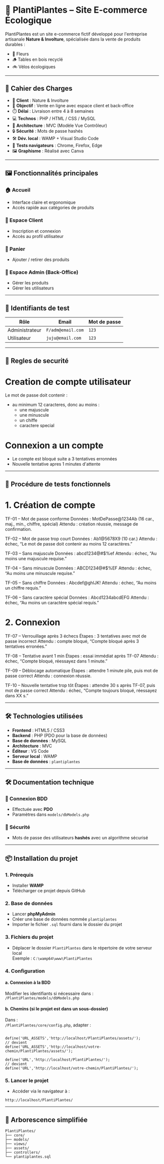 # 🌿 PlantiPlantes – Site E-commerce Écologique

PlantiPlantes est un site e-commerce fictif développé pour l'entreprise artisanale **Nature & Involture**, spécialisée dans la vente de produits durables :  
- 🌸 Fleurs  
- 🪵 Tables en bois recyclé  
- 🚲 Vélos écologiques  

---

## 🧾 Cahier des Charges

- 💼 **Client** : Nature & Involture  
- 🎯 **Objectif** : Vente en ligne avec espace client et back-office  
- ⏱️ **Délai** : Livraison entre 4 à 8 semaines  
- 💻 **Technos** : PHP / HTML / CSS / MySQL  
- 🧱 **Architecture** : MVC (Modèle Vue Contrôleur)  
- 🔒 **Sécurité** : Mots de passe hashés  
- 🛠️ **Dév. local** : WAMP + Visual Studio Code  
- 🧪 **Tests navigateurs** : Chrome, Firefox, Edge  
- 🖼️ **Graphisme** : Réalisé avec Canva

---

## 🖼️ Fonctionnalités principales

### 🏠 Accueil
- Interface claire et ergonomique
- Accès rapide aux catégories de produits

### 👤 Espace Client
- Inscription et connexion
- Accès au profil utilisateur

### 🛒 Panier
- Ajouter / retirer des produits

### 🔐 Espace Admin (Back-Office)
- Gérer les produits
- Gérer les utilisateurs

---

## 🔐 Identifiants de test

| Rôle         | Email               | Mot de passe |
|--------------|---------------------|--------------|
| Administrateur | `F/adm@email.com` | `123`        |
| Utilisateur    | `juju@email.com`  | `123`        |

---

## 🔐 Regles de securité

# Creation de compte utilisateur

Le mot de passe doit contenir :
- au minimum 12 caracteres, donc au moins :
    - une majuscule
    - une minuscule
    - un chiffe
    - caractere special

# Connexion a un compte 

- Le compte est bloqué suite a 3 tentatives erronnées
- Nouvelle tentative apres 1 minutes d'attente

---

## 🚀 Procédure de tests fonctionnels

# 1. Création de compte
TF-01 – Mot de passe conforme
Données : MotDePasse@1234Ab (16 car., maj., min., chiffre, spécial)
Attendu : création réussie, message de confirmation.

TF-02 – Mot de passe trop court
Données : Ab1@5678X9 (10 car.)
Attendu : échec, “Le mot de passe doit contenir au moins 12 caractères.”

TF-03 – Sans majuscule
Données : abcd1234@#$%ef
Attendu : échec, “Au moins une majuscule requise.”

TF-04 – Sans minuscule
Données : ABCD1234@#$%EF
Attendu : échec, “Au moins une minuscule requise.”

TF-05 – Sans chiffre
Données : Abcdef@ghIJK!
Attendu : échec, “Au moins un chiffre requis.”

TF-06 – Sans caractère spécial
Données : Abcd1234abcdEFG
Attendu : échec, “Au moins un caractère spécial requis.”

# 2. Connexion
TF-07 – Verrouillage après 3 échecs
Étapes : 3 tentatives avec mot de passe incorrect
Attendu : compte bloqué, “Compte bloqué après 3 tentatives erronées.”

TF-08 – Tentative avant 1 min
Étapes : essai immédiat après TF-07
Attendu : échec, “Compte bloqué, réessayez dans 1 minute.”

TF-09 – Déblocage automatique
Étapes : attendre 1 minute pile, puis mot de passe correct
Attendu : connexion réussie.

TF-10 – Nouvelle tentative trop tôt
Étapes : attendre 30 s après TF-07, puis mot de passe correct
Attendu : échec, “Compte toujours bloqué, réessayez dans XX s.”

---

## 🛠️ Technologies utilisées

- **Frontend** : HTML5 / CSS3  
- **Backend** : PHP (PDO pour la base de données)  
- **Base de données** : MySQL  
- **Architecture** : MVC  
- **Éditeur** : VS Code  
- **Serveur local** : WAMP  
- **Base de données** : `plantiplantes`  

---

## 🛠️ Documentation technique

### 🔌 Connexion BDD
- Effectuée avec **PDO**
- Paramètres dans `models/dbModels.php`

### 🔐 Sécurité
- Mots de passe des utilisateurs **hashés** avec un algorithme sécurisé

---

## 📦 Installation du projet

### 1. Prérequis
- Installer **WAMP**
- Télécharger ce projet depuis GitHub

### 2. Base de données
- Lancer **phpMyAdmin**
- Créer une base de données nommée `plantiplantes`
- Importer le fichier `.sql` fourni dans le dossier du projet

### 3. Fichiers du projet
- Déplacer le dossier `PlantiPlantes` dans le répertoire de votre serveur local  
  Exemple : `C:\wamp64\www\PlantiPlantes`

### 4. Configuration

#### a. Connexion à la BDD  
Modifier les identifiants si nécessaire dans :  
`/PlantiPlantes/models/dbModels.php`

#### b. Chemins (si le projet est dans un sous-dossier)  
Dans :  
`/PlantiPlantes/core/config.php`, adapter :

```

define('URL_ASSETS','http://localhost/PlantiPlantes/assets/');
// devient
define('URL_ASSETS','http://localhost/votre-chemin/PlantiPlantes/assets/');

define('URL','http://localhost/PlantiPlantes/');
// devient
define('URL','http://localhost/votre-chemin/PlantiPlantes/');

```

### 5. Lancer le projet
- Accéder via le navigateur à :

```
http://localhost/PlantiPlantes/
```

---

## 📁 Arborescence simplifiée

```
PlantiPlantes/
├── core/
├── models/
├── views/
├── assets/
├── controllers/
└── plantiplantes.sql
```

